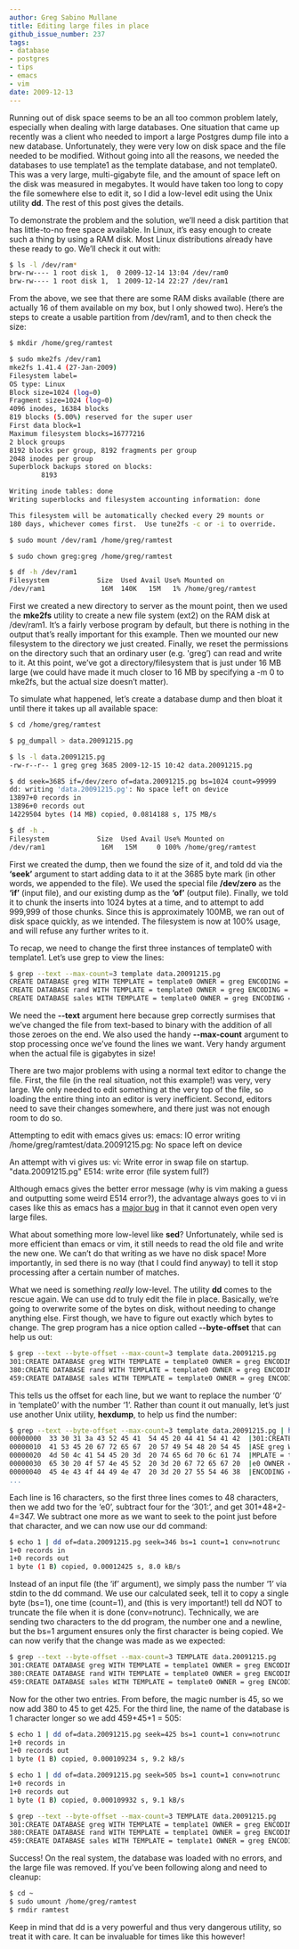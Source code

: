 ```yaml
---
author: Greg Sabino Mullane
title: Editing large files in place
github_issue_number: 237
tags:
- database
- postgres
- tips
- emacs
- vim
date: 2009-12-13
---
```


Running out of disk space seems to be an all too common problem lately, especially when dealing with large databases. One situation that came up recently was a client who needed to import a large Postgres dump file into a new database. Unfortunately, they were very low on disk space and the file needed to be modified. Without going into all the reasons, we needed the databases to use template1 as the template database, and not template0. This was a very large, multi-gigabyte file, and the amount of space left on the disk was measured in megabytes. It would have taken too long to copy the file somewhere else to edit it, so I did a low-level edit using the Unix utility **dd**. The rest of this post gives the details.

To demonstrate the problem and the solution, we’ll need a disk partition that has little-to-no free space available. In Linux, it’s easy enough to create such a thing by using a RAM disk. Most Linux distributions already have these ready to go. We’ll check it out with:

```bash
$ ls -l /dev/ram*
brw-rw---- 1 root disk 1,  0 2009-12-14 13:04 /dev/ram0
brw-rw---- 1 root disk 1,  1 2009-12-14 22:27 /dev/ram1
```

From the above, we see that there are some RAM disks available (there are actually 16 of them available on my box, but I only showed two). Here’s the steps to create a usable partition from /dev/ram1, and to then check the size:

```bash
$ mkdir /home/greg/ramtest

$ sudo mke2fs /dev/ram1
mke2fs 1.41.4 (27-Jan-2009)
Filesystem label=
OS type: Linux
Block size=1024 (log=0)
Fragment size=1024 (log=0)
4096 inodes, 16384 blocks
819 blocks (5.00%) reserved for the super user
First data block=1
Maximum filesystem blocks=16777216
2 block groups
8192 blocks per group, 8192 fragments per group
2048 inodes per group
Superblock backups stored on blocks:
        8193

Writing inode tables: done
Writing superblocks and filesystem accounting information: done

This filesystem will be automatically checked every 29 mounts or
180 days, whichever comes first.  Use tune2fs -c or -i to override.

$ sudo mount /dev/ram1 /home/greg/ramtest

$ sudo chown greg:greg /home/greg/ramtest

$ df -h /dev/ram1
Filesystem            Size  Used Avail Use% Mounted on
/dev/ram1              16M  140K   15M   1% /home/greg/ramtest
```

First we created a new directory to server as the mount point, then we used the **mke2fs** utility to create a new file system (ext2) on the RAM disk at /dev/ram1. It’s a fairly verbose program by default, but there is nothing in the output that’s really important for this example. Then we mounted our new filesystem to the directory we just created. Finally, we reset the permissions on the directory such that an ordinary user (e.g. 'greg’) can read and write to it. At this point, we’ve got a directory/filesystem that is just under 16 MB large (we could have made it much closer to 16 MB by specifying a -m 0 to mke2fs, but the actual size doesn’t matter).

To simulate what happened, let’s create a database dump and then bloat it until there it takes up all available space:

```bash
$ cd /home/greg/ramtest

$ pg_dumpall > data.20091215.pg

$ ls -l data.20091215.pg
-rw-r--r-- 1 greg greg 3685 2009-12-15 10:42 data.20091215.pg

$ dd seek=3685 if=/dev/zero of=data.20091215.pg bs=1024 count=99999
dd: writing 'data.20091215.pg': No space left on device
13897+0 records in
13896+0 records out
14229504 bytes (14 MB) copied, 0.0814188 s, 175 MB/s

$ df -h .
Filesystem            Size  Used Avail Use% Mounted on
/dev/ram1              16M   15M     0 100% /home/greg/ramtest
```

First we created the dump, then we found the size of it, and told dd via the **‘seek’** argument to start adding data to it at the 3685 byte mark (in other words, we appended to the file). We used the special file **/dev/zero** as the **‘if’** (input file), and our existing dump as the **‘of’** (output file). Finally, we told it to chunk the inserts into 1024 bytes at a time, and to attempt to add 999,999 of those chunks.  Since this is approximately 100MB, we ran out of disk space quickly, as we intended. The filesystem is now at 100% usage, and will refuse any further writes to it.

To recap, we need to change the first three instances of template0 with template1. Let’s use grep to view the lines:

```bash
$ grep --text --max-count=3 template data.20091215.pg
CREATE DATABASE greg WITH TEMPLATE = template0 OWNER = greg ENCODING = 'UTF8';
CREATE DATABASE rand WITH TEMPLATE = template0 OWNER = greg ENCODING = 'UTF8';
CREATE DATABASE sales WITH TEMPLATE = template0 OWNER = greg ENCODING = 'UTF8';
```

We need the **--text** argument here because grep correctly surmises that we’ve changed the file from text-based to binary with the addition of all those zeroes on the end. We also used the handy **--max-count** argument to stop processing once we’ve found the lines we want. Very handy argument when the actual file is gigabytes in size!

There are two major problems with using a normal text editor to change the file. First, the file (in the real situation, not this example!) was very, very large. We only needed to edit something at the very top of the file, so loading the entire thing into an editor is very inefficient. Second, editors need to save their changes somewhere, and there just was not enough room to do so.

Attempting to edit with emacs gives us: emacs: IO error writing /home/greg/ramtest/data.20091215.pg: No space left on device

An attempt with vi gives us: vi: Write error in swap file on startup. "data.20091215.pg" E514: write error (file system full?)

Although emacs gives the better error message (why is vim making a guess and outputting some weird E514 error?), the advantage always goes to vi in cases like this as emacs has a [major bug](https://www.emacswiki.org/emacs/EmacsFileSizeLimit) in that it cannot even open very large files.

What about something more low-level like **sed**? Unfortunately, while sed is more efficient than emacs or vim, it still needs to read the old file and write the new one. We can’t do that writing as we have no disk space! More importantly, in sed there is no way (that I could find anyway) to tell it stop processing after a certain number of matches.

What we need is something *really* low-level. The utility **dd** comes to the rescue again. We can use dd to truly edit the file in place. Basically, we’re going to overwrite some of the bytes on disk, without needing to change anything else. First though, we have to figure out exactly which bytes to change. The grep program has a nice option called **--byte-offset** that can help us out:

```bash
$ grep --text --byte-offset --max-count=3 template data.20091215.pg
301:CREATE DATABASE greg WITH TEMPLATE = template0 OWNER = greg ENCODING = 'UTF8';
380:CREATE DATABASE rand WITH TEMPLATE = template0 OWNER = greg ENCODING = 'UTF8';
459:CREATE DATABASE sales WITH TEMPLATE = template0 OWNER = greg ENCODING = 'UTF8';
```

This tells us the offset for each line, but we want to replace the number ‘0’ in ‘template0’ with the number ‘1’. Rather than count it out manually, let’s just use another Unix utility, **hexdump**, to help us find the number:

```bash
$ grep --text --byte-offset --max-count=3 template data.20091215.pg | hexdump -C
00000000  33 30 31 3a 43 52 45 41  54 45 20 44 41 54 41 42  |301:CREATE DATAB|
00000010  41 53 45 20 67 72 65 67  20 57 49 54 48 20 54 45  |ASE greg WITH TE|
00000020  4d 50 4c 41 54 45 20 3d  20 74 65 6d 70 6c 61 74  |MPLATE = templat|
00000030  65 30 20 4f 57 4e 45 52  20 3d 20 67 72 65 67 20  |e0 OWNER = greg |
00000040  45 4e 43 4f 44 49 4e 47  20 3d 20 27 55 54 46 38  |ENCODING = 'UTF8|
...
```

Each line is 16 characters, so the first three lines comes to 48 characters, then we add two for the ‘e0’, subtract four for the ‘301:’, and get 301+48+2-4=347. We subtract one more as we want to seek to the point just before that character, and we can now use our dd command:

```bash
$ echo 1 | dd of=data.20091215.pg seek=346 bs=1 count=1 conv=notrunc
1+0 records in
1+0 records out
1 byte (1 B) copied, 0.00012425 s, 8.0 kB/s
```

Instead of an input file (the ‘if’ argument), we simply pass the number ‘1’ via stdin to the dd command. We use our calculated seek, tell it to copy a single byte (bs=1), one time (count=1), and (this is very important!) tell dd NOT to truncate the file when it is done (conv=notrunc). Technically, we are sending two characters to the dd program, the number one and a newline, but the bs=1 argument ensures only the first character is being copied. We can now verify that the change was made as we expected:

```bash
$ grep --text --byte-offset --max-count=3 TEMPLATE data.20091215.pg
301:CREATE DATABASE greg WITH TEMPLATE = template1 OWNER = greg ENCODING = 'UTF8';
380:CREATE DATABASE rand WITH TEMPLATE = template0 OWNER = greg ENCODING = 'UTF8';
459:CREATE DATABASE sales WITH TEMPLATE = template0 OWNER = greg ENCODING = 'UTF8';
```

Now for the other two entries. From before, the magic number is 45, so we now add 380 to 45 to get 425. For the third line, the name of the database is 1 character longer so we add 459+45+1 = 505:

```bash
$ echo 1 | dd of=data.20091215.pg seek=425 bs=1 count=1 conv=notrunc
1+0 records in
1+0 records out
1 byte (1 B) copied, 0.000109234 s, 9.2 kB/s

$ echo 1 | dd of=data.20091215.pg seek=505 bs=1 count=1 conv=notrunc
1+0 records in
1+0 records out
1 byte (1 B) copied, 0.000109932 s, 9.1 kB/s

$ grep --text --byte-offset --max-count=3 TEMPLATE data.20091215.pg
301:CREATE DATABASE greg WITH TEMPLATE = template1 OWNER = greg ENCODING = 'UTF8';
380:CREATE DATABASE rand WITH TEMPLATE = template1 OWNER = greg ENCODING = 'UTF8';
459:CREATE DATABASE sales WITH TEMPLATE = template1 OWNER = greg ENCODING = 'UTF8';
```

Success! On the real system, the database was loaded with no errors, and the large file was removed. If you’ve been following along and need to cleanup:

```bash
$ cd ~
$ sudo umount /home/greg/ramtest
$ rmdir ramtest
```

Keep in mind that dd is a very powerful and thus very dangerous utility, so treat it with care. It can be invaluable for times like this however!
